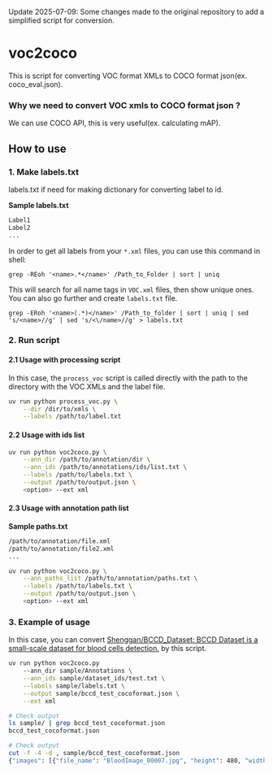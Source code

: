 Update 2025-07-09: Some changes made to the original repository to add a simplified script for conversion.

# voc2coco

This is script for converting VOC format XMLs to COCO format json(ex. coco_eval.json).

### Why we need to convert VOC xmls to COCO format json ?

We can use COCO API, this is very useful(ex. calculating mAP).

## How to use

### 1. Make labels.txt

labels.txt if need for making dictionary for converting label to id.

**Sample labels.txt**

```txt
Label1
Label2
...
```

In order to get all labels from your `*.xml` files, you can use this command in shell:

```
grep -REoh '<name>.*</name>' /Path_to_Folder | sort | uniq
```

This will search for all name tags in `VOC.xml` files, then show unique ones. You can also go further and create `labels.txt` file. 

```
grep -ERoh '<name>(.*)</name>' /Path_to_folder | sort | uniq | sed 's/<name>//g' | sed 's/<\/name>//g' > labels.txt
```


### 2. Run script

#### 2.1 Usage with processing script
In this case, the `process_voc` script is called directly with the path to the directory with the VOC XMLs and the label file.
```bash
uv run python process_voc.py \
    --dir /dir/to/xmls \
    --labels /path/to/label.txt
```

#### 2.2 Usage with ids list

```bash
uv run python voc2coco.py \
    --ann_dir /path/to/annotation/dir \
    --ann_ids /path/to/annotations/ids/list.txt \
    --labels /path/to/labels.txt \
    --output /path/to/output.json \
    <option> --ext xml
```

#### 2.3 Usage with annotation path list

**Sample paths.txt**

```txt
/path/to/annotation/file.xml
/path/to/annotation/file2.xml
...
```

```bash
uv run python voc2coco.py \
    --ann_paths_list /path/to/annotation/paths.txt \
    --labels /path/to/labels.txt \
    --output /path/to/output.json \
    <option> --ext xml
```

### 3. Example of usage

In this case, you can convert [Shenggan/BCCD_Dataset: BCCD Dataset is a small-scale dataset for blood cells detection.](https://github.com/Shenggan/BCCD_Dataset) by this script.

```bash
uv run python voc2coco.py
    --ann_dir sample/Annotations \
    --ann_ids sample/dataset_ids/test.txt \
    --labels sample/labels.txt \
    --output sample/bccd_test_cocoformat.json \
    --ext xml

# Check output
ls sample/ | grep bccd_test_cocoformat.json
bccd_test_cocoformat.json

# Check output
cut -f -4 -d , sample/bccd_test_cocoformat.json
{"images": [{"file_name": "BloodImage_00007.jpg", "height": 480, "width": 640, "id": "BloodImage_00007"}
```

